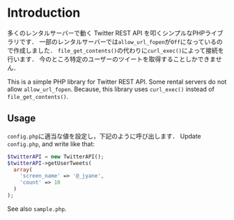 # Introduction
多くのレンタルサーバーで動く Twitter REST API を叩くシンプルなPHPライブラリです．
一部のレンタルサーバーでは`allow_url_fopen`が`Off`になっているので作成しました．
`file_get_contents()`の代わりに`curl_exec()`によって接続を行います．
今のところ特定のユーザーのツイートを取得することしかできません．

This is a simple PHP library for Twitter REST API.
Some rental servers do not allow `allow_url_fopen`.
Because, this library uses `curl_exec()` instead of `file_get_contents()`.

## Usage
`config.php`に適当な値を設定し，下記のように呼び出します．
Update `config.php`, and write like that:
```php
$twitterAPI = new TwitterAPI();
$twitterAPI->getUserTweets(
  array(
    'screen_name' => '@_jyane',
    'count' => 10
  )
);
```
See also `sample.php`.

